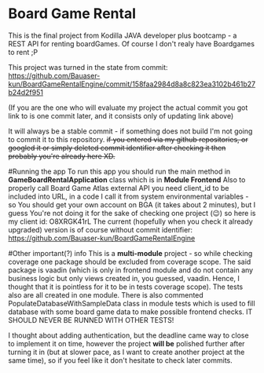 # Board Game Rental

This is the final project from Kodilla JAVA developer plus bootcamp - a REST API for renting boardGames.
Of course I don't realy have Boardgames to rent ;P

This project was turned in the state from commit: https://github.com/Bauaser-kun/BoardGameRentalEngine/commit/158faa2984d8a8c823ea3102b461b27b24d2f951

(If you are the one who will evaluate my project the actual commit you got link to is one commit later, and it consists only of updating link above)

It will always be a stable commit - if something does not build I'm not going to commit it to this repository.
~~if you entered via my github repositories, or googled it or simply deleted commit identifier after checking it then probably you're already here XD.~~

#Running the app
To run this app you should run the main method in **GameBoardRentalApplication** class which is in **Module Frontend**
Also to properly call Board Game Atlas external API you need client_id to be included into URL, in a code I call it from
system environmental variables - so You should get your own account on BGA (it takes about 2 minutes), but I guess You're
not doing it for the sake of checking one project (:wink:) so here is my client id: O8XRGK41rL
The current (hopefully when you check it already upgraded) version is of course without commit identifier: https://github.com/Bauaser-kun/BoardGameRentalEngine

#Other important(?) info
This is a **multi-module** project - so while checking coverage one package should be excluded from coverage scope.
The said package is vaadin (which is only in frontend module and do not contain any business logic but only views 
created in, you guessed, vaadin. Hence, I thought that it is pointless for it to be in tests coverage scope).
The tests also are all created in one module.
There is also commented PopulateDatabaseWithSampleData class in module tests which is used to fill database with some 
board game data to make possible frontend checks. IT SHOULD NEVER BE RUNNED WITH OTHER TESTS! 

I thought about adding authentication, but the deadline came way to close to implement it on time, however the project
**will be** polished further after turning it in (but at slower pace, as I want to create another project at the same time),
so if you feel like it don't hesitate to  check later commits.



